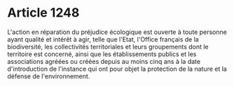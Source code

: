 # Article 1248

L'action en réparation du préjudice écologique est ouverte à toute personne ayant qualité et intérêt à agir, telle que l'Etat, l'Office français de la biodiversité, les collectivités territoriales et leurs groupements dont le territoire est concerné, ainsi que les établissements publics et les associations agréées ou créées depuis au moins cinq ans à la date d'introduction de l'instance qui ont pour objet la protection de la nature et la défense de l'environnement.
